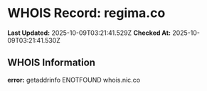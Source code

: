# WHOIS Record: regima.co

**Last Updated:** 2025-10-09T03:21:41.529Z
**Checked At:** 2025-10-09T03:21:41.530Z

## WHOIS Information

**error:** getaddrinfo ENOTFOUND whois.nic.co

